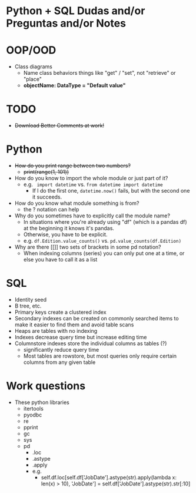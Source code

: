 # Python + SQL Dudas and/or Preguntas and/or Notes

# OOP/OOD
  - Class diagrams
    - Name class behaviors things like "get" / "set", not "retrieve" or "place"
    - **objectName: DataType = "Default value"**
# TODO
  - ~~Download Better Comments at work!~~
# Python
- ~~How do you print range between two numbers?~~
    - ~~print(range(1, 101))~~
- How do you know to import the whole module or just part of it?
  - e.g. ` import datetime` vs. `from datetime import datetime`
    - If I do the first one, `datetime.now()` fails, but with the second one it succeeds.
- How do you know what module something is from?
  - the ? notation can help
- Why do you sometimes have to explicitly call the module name?
  - In situations where you're already using "df" (which is a pandas df) at the beginning it knows it's pandas.
  - Otherwise, you have to be explicit.
  - e.g. ``` df.Edition.value_counts() ``` vs. ```pd.value_counts(df.Edition)```
- Why are there [[]] two sets of brackets in some pd notation?
  - When indexing columns (series) you can only put one at a time, or else you have to call it as a list
  
# SQL
- Identity seed
- B tree, etc.
- Primary keys create a clustered index
- Secondary indexes can be created on commonly searched items to make it easier to find them and avoid table scans
- Heaps are tables with no indexing
- Indexes decrease query time but increase editing time
- Columnstore indexes store the individual columns as tables (?)
  - significantly reduce query time
  - Most tables are rowstore, but most queries only require certain columns from any given table

# Work questions
- These python libraries
  - itertools
  - pyodbc
  - re
  - pprint
  - gc
  - sys
  - pd 
    - .loc
    - .astype
    - .apply
    - e.g.
      - self.df.loc[self.df['JobDate'].astype(str).apply(lambda x: len(x) > 10), 'JobDate'] = self.df['JobDate'].astype(str).str[:10]